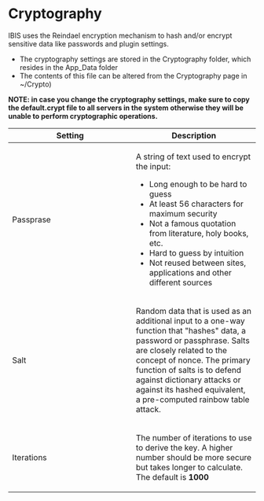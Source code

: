 # <span id="index"></span>Cryptography

IBIS uses the Reindael encryption mechanism to hash and/or encrypt
sensitive data like passwords and plugin settings.

-   The cryptography settings are stored in the Cryptography folder,
    which resides in the App\_Data folder
-   The contents of this file can be altered from the Cryptography page
    in ~/Crypto)

**NOTE: in case you change the cryptography settings, make sure to copy
the default.crypt file to all servers in the system otherwise they will
be unable to perform cryptographic operations.**

<table class="table table-bordered">
<colgroup>
<col style="width: 50%" />
<col style="width: 50%" />
</colgroup>
<thead class="thead-light">
<tr class="header">
<th>Setting</th>
<th>Description</th>
</tr>
</thead>
<tbody>
<tr class="odd">
<td width="170"><p>Passprase</p></td>
<td width="406"><p>A string of text used to encrypt the input:</p>
<ul>
<li>Long enough to be hard to guess</li>
<li>At least 56 characters for maximum security</li>
<li>Not a famous quotation from literature, holy books, etc.</li>
<li>Hard to guess by intuition</li>
<li>Not reused between sites, applications and other different
sources</li>
</ul></td>
</tr>
<tr class="even">
<td width="170"><p>Salt</p></td>
<td width="406"><p>Random data that is used as an additional input to a
one-way function that "hashes" data, a password or passphrase. Salts are
closely related to the concept of nonce. The primary function of salts
is to defend against dictionary attacks or against its hashed
equivalent, a pre-computed rainbow table attack.</p></td>
</tr>
<tr class="odd">
<td width="170"><p>Iterations</p></td>
<td width="406"><p>The number of iterations to use to derive the key. A
higher number should be more secure but takes longer to calculate. The
default is <strong>1000</strong></p></td>
</tr>
</tbody>
</table>
